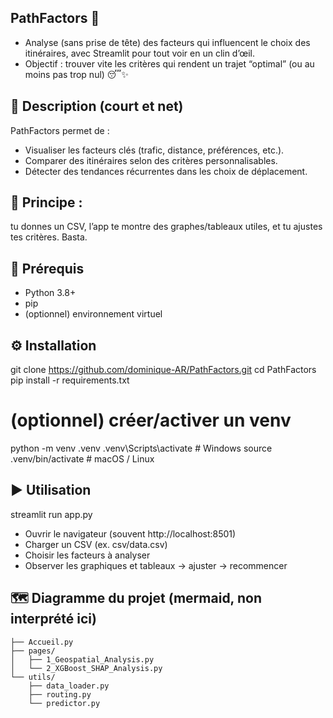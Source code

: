 ## PathFactors 🧭

* Analyse (sans prise de tête) des facteurs qui influencent le choix des itinéraires, avec Streamlit pour tout voir en un clin d’œil.
* Objectif : trouver vite les critères qui rendent un trajet “optimal” (ou au moins pas trop nul) 😴✨

## 🧩 Description (court et net)

PathFactors permet de :

* Visualiser les facteurs clés (trafic, distance, préférences, etc.).
* Comparer des itinéraires selon des critères personnalisables.
* Détecter des tendances récurrentes dans les choix de déplacement.

## 📝 Principe :
tu donnes un CSV, l’app te montre des graphes/tableaux utiles, et tu ajustes tes critères. Basta.

## 🧱 Prérequis
- Python 3.8+
- pip
- (optionnel) environnement virtuel

## ⚙️ Installation
git clone https://github.com/dominique-AR/PathFactors.git
cd PathFactors
pip install -r requirements.txt

# (optionnel) créer/activer un venv
python -m venv .venv
.venv\Scripts\activate    # Windows
source .venv/bin/activate # macOS / Linux

## ▶️ Utilisation
streamlit run app.py

- Ouvrir le navigateur (souvent http://localhost:8501)
- Charger un CSV (ex. csv/data.csv)
- Choisir les facteurs à analyser
- Observer les graphiques et tableaux → ajuster → recommencer

## 🗺️ Diagramme du projet (mermaid, non interprété ici)
```plaintext
├── Accueil.py
├── pages/
│   ├── 1_Geospatial_Analysis.py
│   └── 2_XGBoost_SHAP_Analysis.py
└── utils/
    ├── data_loader.py
    ├── routing.py
    └── predictor.py


